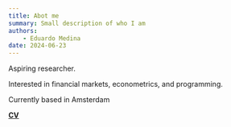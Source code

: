 ```yaml
---
title: Abot me
summary: Small description of who I am
authors:
    - Eduardo Medina
date: 2024-06-23
---
```


Aspiring researcher. 

Interested in financial markets, econometrics, and programming. 

Currently based in Amsterdam

[**CV**](assets/CV%22.pdf)